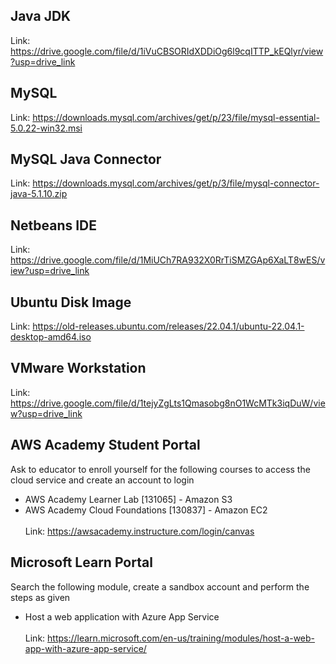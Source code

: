 ## Java JDK
Link: https://drive.google.com/file/d/1iVuCBSORIdXDDiOg6l9cqITTP_kEQlyr/view?usp=drive_link
## MySQL
Link: https://downloads.mysql.com/archives/get/p/23/file/mysql-essential-5.0.22-win32.msi
## MySQL Java Connector
Link: https://downloads.mysql.com/archives/get/p/3/file/mysql-connector-java-5.1.10.zip
## Netbeans IDE
Link: https://drive.google.com/file/d/1MiUCh7RA932X0RrTiSMZGAp6XaLT8wES/view?usp=drive_link
## Ubuntu Disk Image
Link: https://old-releases.ubuntu.com/releases/22.04.1/ubuntu-22.04.1-desktop-amd64.iso
## VMware Workstation
Link: https://drive.google.com/file/d/1tejyZgLts1Qmasobg8nO1WcMTk3iqDuW/view?usp=drive_link
## AWS Academy Student Portal
Ask to educator to enroll yourself for the following courses to access the cloud service and create an account to login <br>
* AWS Academy Learner Lab [131065] - Amazon S3 <br>
* AWS Academy Cloud Foundations [130837] - Amazon EC2 <br><br>
Link: https://awsacademy.instructure.com/login/canvas
## Microsoft Learn Portal
Search the following module, create a sandbox account and perform the steps as given <br>
* Host a web application with Azure App Service<br><br>
Link: https://learn.microsoft.com/en-us/training/modules/host-a-web-app-with-azure-app-service/
